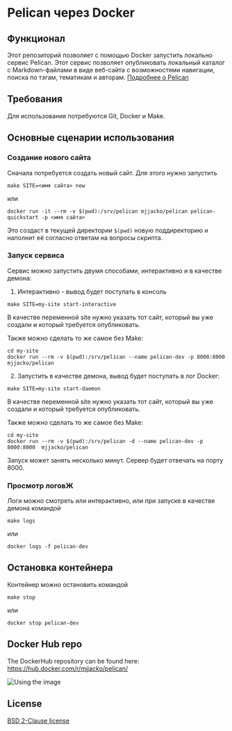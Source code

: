 # Pelican через Docker

## Функционал

Этот репозиторий позволяет с помощью Docker запустить локально сервис Pelican. Этот сервис позволяет опубликовать локальный каталог с Markdown-файлами в виде веб-сайта с возможностями навигации, поиска по тэгам, тематикам и авторам. [Подробнее о Pelican](https://docs.getpelican.com/)

## Требования

Для использования потребуются Git, Docker и Make.

## Основные сценарии использования

### Создание нового сайта 

Сначала потребуется создать новый сайт. Для этого нужно запустить

```
make SITE=<имя сайта> new
```
или
```
docker run -it --rm -v $(pwd):/srv/pelican mjjacko/pelican pelican-quickstart -p <имя сайта>
```

Это создаст в текущей директории `$(pwd)` новую поддиректорию и наполнит её согласно ответам на вопросы скрипта. 

### Запуск сервиса

Сервис можно запустить двумя способами, интерактивно и в качестве демона:

1. Интерактивно - вывод будет поступать в консоль

  ```
  make SITE=my-site start-interactive
  ```
  
  В качестве переменной site нужно указать тот сайт, который вы уже создали и который требуется опубликовать.
  
  Также можно сделать то же самое без Make:

  ```
  cd my-site 
  docker run --rm -v $(pwd):/srv/pelican --name pelican-dev -p 8000:8000  mjjacko/pelican
  ```

2. Запустить в качестве демона, вывод будет поступать в лог Docker:

  ```
  make SITE=my-site start-daemon
  ```
  
  В качестве переменной site нужно указать тот сайт, который вы уже создали и который требуется опубликовать.
  
  Также можно сделать то же самое без Make:
  
  ```
  cd my-site
  docker run --rm -v $(pwd):/srv/pelican -d --name pelican-dev -p 8000:8000  mjjacko/pelican
  ```

Запуск может занять несколько минут. Сервер будет отвечать на порту 8000.

### Просмотр логовЖ

Логи можно смотреть или интерактивно, или при запуске в качестве демона командой

```
make logs
```
или
```
docker logs -f pelican-dev
```
## Остановка контейнера

Контейнер можно остановить командой

```
make stop
```
или
```
docker stop pelican-dev
```

## Docker Hub repo

The DockerHub repository can be found here: https://hub.docker.com/r/mjjacko/pelican/

![Using the image](http://i.giphy.com/l396GL1mien20Tap2.gif)

## License

[BSD 2-Clause license](http://opensource.org/licenses/bsd-license.php)
